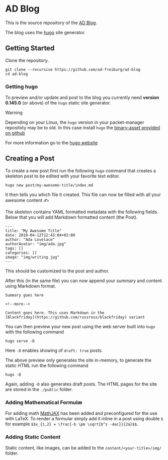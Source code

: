 AD Blog
=======

This is the source repository of the [AD Blog](https://ad-blog.informatik.uni-freiburg.de).

The blog uses the [hugo](https://gohugo.io) site generator.

## Getting Started

Clone the repository.

    git clone --recursive https://github.com/ad-freiburg/ad-blog
    cd ad-blog

### Getting hugo

To preview and/or update and post to the blog you currently need **version 0.145.0** (or above)
of the `hugo` static site generator.

> [!WARNING]
> Depending on your Linux, the `hugo` version in your packet-manager repositoty may be to old.
> In this case install `hugo` the [binary-asset provided on github](https://github.com/gohugoio/hugo/releases/tag/v0.145.0)

For more information go to the [hugo website](https://gohugo.io/installation/)

## Creating a Post

To create a new post first run the following `hugo` command that creates
a skeleton post to be edited with your favorite text editor.

    hugo new post/my-awesome-title/index.md

It then tells you which file it created. This file can now be filled with all
your awesome content ✍️

The skeleton contains YAML formatted metadata with the following fields. Below
that you will add Markdown formatted content (the Post).

    ---
    title: "My Awesome Title"
    date: 2018-04-12T12:43:04+02:00
    author: "Ada Lovelace"
    authorAvatar: "img/ada.jpg"
    tags: []
    categories: []
    image: "img/writing.jpg"
    ---

This should be customized to the post and author.

After this (in the same file) you can now append your summary and content using
Markdown format.

    Summary goes here

    <!--more-->

    Content goes here. This uses Markdown in the
    [Blackfriday](https://github.com/russross/blackfriday) variant

You can then preview your new post using the web server built into `hugo` with
the following command

    hugo serve -D

Here `-D` enables showing of `draft: true` posts.

The above preview only generates the site in-memory, to generate the static
HTML run the following command

    hugo -D

Again, adding `-D` also generates draft posts. The HTML pages for the site are
stored in the `./public` folder.

### Adding Mathematical Formulæ

For adding math [MathJAX](https://www.mathjax.org) has been added and
preconfigured for the use with LaTeX. To render a formular simply add it inline
in a post using double `$` for example `$$x_{1,2} = \frac{-b \pm \sqrt{b^s
-4ac}}{2a}$$`.

### Adding Static Content

Static content, like images, can be added to the `content/<your-title>/img/` folder.

